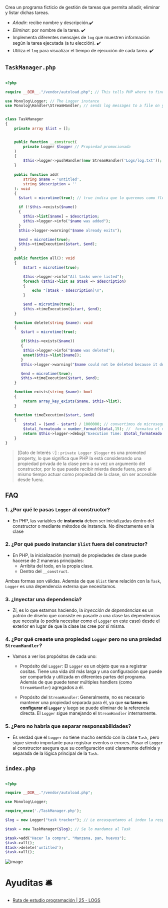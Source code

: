 
Crea un programa ficticio de gestión de tareas que permita añadir, eliminar  y listar dichas tareas.
- _Añadir_: recibe nombre y descripción.✔️
- _Eliminar_: por nombre de la tarea. ✔️
- Implementa diferentes mensajes de `log` que muestren información según la tarea ejecutada (a tu elección). ✔️
- Utiliza el `log` para visualizar el tiempo de ejecución de cada tarea. ✔️


## `TaskManager.php`

```php

<?php

require __DIR__."/vendor/autoload.php"; // This tells PHP where to find the autoload file so that PHP can load the installed packages

use Monolog\Logger; // The Logger instance
use Monolog\Handler\StreamHandler; // sends log messages to a file on your disk


class TaskManager
{
    private array $list = [];


    public function __construct(
        private Logger $logger // Propiedad promocionada
    ) 
    {
        $this->logger->pushHandler(new StreamHandler('Logs/log.txt'));
    }
    
    public function add(
        string $name = 'untitled', 
        string $description = ''
    ): void
    {
      $start = microtime(true); // true indica que lo queremos como float

      if (!$this->exists($name)) 
      {
        $this->list[$name] = $description;
        $this->logger->info("$name was added");
      }
      $this->logger->warning("$name already exits");

      $end = microtime(true); 
      $this->timeExecution($start, $end);
    }
    
    public function all(): void
    {
        $start = microtime(true);

        $this->logger->info("All tasks were listed");
        foreach ($this->list as $task => $description) 
        {
            echo "[$task - $description]\n";
        }

        $end = microtime(true); 
        $this->timeExecution($start, $end);
    }

    function delete(string $name): void
    {
       $start = microtime(true);

       if($this->exists($name))
       {
        $this->logger->info("$name was deleted");
        unset($this->list[$name]); 
       }
       $this->logger->warning("$name could not be deleted because it doesn't exist");

       $end = microtime(true); 
       $this->timeExecution($start, $end);
    }

    function exists(string $name): bool
    {
        return array_key_exists($name, $this->list);
    }

    function timeExecution($start, $end)
    {
        $total = ($end - $start) / 1000000; // convertimos de microsegundo a segundo
        $total_formateado = number_format($total,15); //  formatea el número en notación científica a 15 decimales.
        return $this->logger->debug("Execution Time: $total_formateado s");
    }
}
```

> [Dato de Interés 💡] : `private Logger $logger` es una promoted property, lo que significa que PHP la está considerando una propiedad privada de la clase pero a su vez un argumento del constructor, por lo que puede recibir mierda desde fuera, pero al mismo tiempo actuar como propiedad de la clase, sin ser accesible desde fuera.

## FAQ

### 1. ¿Por qué le pasas `Logger` al constructor?
- En PHP, las variables de __instancia__ deben ser inicializadas dentro del constructor o mediante métodos de instancia. No directamente en la clase
### 2. ¿Por qué puedo instanciar `$list` fuera del constructor?
-  En PHP, la inicialización (normal) de propiedades de clase puede hacerse de 2 maneras principales:
    - Arribita del todo, en la propia clase.
    - Dentro del `__construct`.

Ambas formas son válidas. Además de que `$list` tiene relación con la `Task`, `Logger` es una dependencia externa que necesitamos.
 
### 3. ¿Inyectar una dependencia?
- Zí, es lo que estamos haciendo, la _inyección de dependencias_ es un patrón de diseño que consiste en pasarle a una clase las dependencias que necesita (o podría necesitar como el `Logger` en este caso) desde el exterior en lugar de que la clase las cree por sí misma.

### 4. ¿Por qué creaste una propiedad `Logger` pero no una proiedad `StreamHandler`?
- Vamos a ver los propósitos de cada uno:
    - Propósito del `Logger`:
       El `Logger` es un objeto que va a registrar cositas. Tiene una vida útil más larga y una configuración que puede ser compartida y utilizada en diferentes partes del programa. Además de que puede tener múltiples handlers (como `StreamHandler`) agregados a él.
    
    - Propósito del `StreamHandler`:
      Generalmente, no es necesario mantener una propiedad separada para él, ya que __su tarea es configurar el `Logger`__ y luego se puede eliminar de la referencia directa. El `Logger` sigue manejando el `StreamHandler` internamente.

### 5. ¿Pero no habría que separar responsabilidades?
- Es verdad que el `Logger` no tiene mucho sentido con la clase `Task`, pero sigue siendo importante para registrar eventos o errores. Pasar el `Logger` al constructor asegura que su configuración esté claramente definida y separada de la lógica principal de la `Task`.


## `index.php`
```php

<?php

require __DIR__."/vendor/autoload.php"; 

use Monolog\Logger;

require_once('./TaskManager.php');

$log = new Logger("task tracker"); // Le encasquetamos al index la responsabilidad de instanciar el Logger

$task = new TaskManager($log); // Se lo mandamos al Task

$task->add("Hacer la compra", "Manzana, pan, huevos");
$task->all();
$task->delete('untitled');
$task->all();
```

![image](https://github.com/user-attachments/assets/5c07a6c3-391c-4093-925f-255807116ed7)





# Ayuditas 🛎️
- [Ruta de estudio programación | 25 - LOGS](https://www.youtube.com/watch?v=y2O6L1r_skc)
